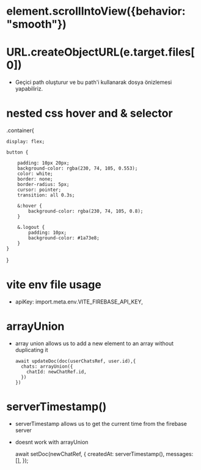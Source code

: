 # element.scrollIntoView({behavior: "smooth"})

# URL.createObjectURL(e.target.files[0])

- Geçici path oluşturur ve bu path'i kullanarak dosya önizlemesi yapabiliriz.

# nested css hover and & selector

.container{

    display: flex;

    button {

        padding: 10px 20px;
        background-color: rgba(230, 74, 105, 0.553);
        color: white;
        border: none;
        border-radius: 5px;
        cursor: pointer;
        transition: all 0.3s;

        &:hover {
            background-color: rgba(230, 74, 105, 0.8);
        }

        &.logout {
            padding: 10px;
            background-color: #1a73e8;
        }
    }

}

# vite env file usage

- apiKey: import.meta.env.VITE_FIREBASE_API_KEY,

# arrayUnion

- array union allows us to add a new element to an array without duplicating it

      await updateDoc(doc(userChatsRef, user.id),{
        chats: arrayUnion({
          chatId: newChatRef.id,
        })
      })

# serverTimestamp()

- serverTimestamp allows us to get the current time from the firebase server
- doesnt work with arrayUnion

  await setDoc(newChatRef, {
  createdAt: serverTimestamp(),
  messages: [],
  });
